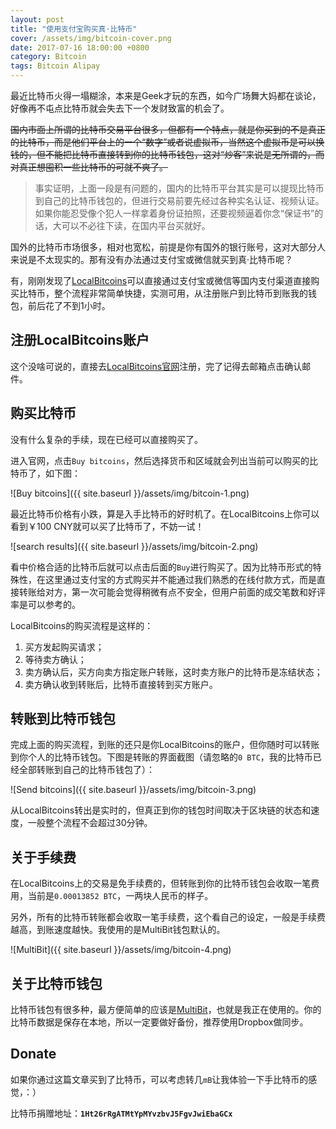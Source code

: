 ```yaml
---
layout: post
title: "使用支付宝购买真·比特币"
cover: /assets/img/bitcoin-cover.png
date: 2017-07-16 18:00:00 +0800
category: Bitcoin
tags: Bitcoin Alipay
---
```


最近比特币火得一塌糊涂，本来是Geek才玩的东西，如今广场舞大妈都在谈论，好像再不屯点比特币就会失去下一个发财致富的机会了。

~~国内市面上所谓的比特币交易平台很多，但都有一个特点，就是你买到的不是真正的比特币，而是他们平台上的一个“数字”或者说虚拟币，当然这个虚拟币是可以换钱的，但不能把比特币直接转到你的比特币钱包，这对“炒客”来说是无所谓的，而对真正想囤积一些比特币的可就不爽了。~~

> 事实证明，上面一段是有问题的，国内的比特币平台其实是可以提现比特币到自己的比特币钱包的，但进行交易前要先经过各种实名认证、视频认证。如果你能忍受像个犯人一样拿着身份证拍照，还要视频逼着你念“保证书”的话，大可以不必往下读，在国内平台买就好。

国外的比特币市场很多，相对也宽松，前提是你有国外的银行账号，这对大部分人来说是不太现实的。那有没有办法通过支付宝或微信就买到真·比特币呢？

有，刚刚发现了[LocalBitcoins](https://go.oio.dev/lbtc)可以直接通过支付宝或微信等国内支付渠道直接购买比特币，整个流程非常简单快捷，实测可用，从注册账户到比特币到账我的钱包，前后花了不到1小时。

## 注册LocalBitcoins账户

这个没啥可说的，直接去[LocalBitcoins官网](https://go.oio.dev/lbtc)注册，完了记得去邮箱点击确认邮件。

## 购买比特币

没有什么复杂的手续，现在已经可以直接购买了。

进入官网，点击`Buy bitcoins`，然后选择货币和区域就会列出当前可以购买的比特币了，如下图：

![Buy bitcoins]({{ site.baseurl }}/assets/img/bitcoin-1.png)

最近比特币价格有小跌，算是入手比特币的好时机了。在LocalBitcoins上你可以看到￥100 CNY就可以买了比特币了，不妨一试！

![search results]({{ site.baseurl }}/assets/img/bitcoin-2.png)

看中价格合适的比特币后就可以点击后面的`Buy`进行购买了。因为比特币形式的特殊性，在这里通过支付宝的方式购买并不能通过我们熟悉的在线付款方式，而是直接转账给对方，第一次可能会觉得稍微有点不安全，但用户前面的成交笔数和好评率是可以参考的。

LocalBitcoins的购买流程是这样的：

1. 买方发起购买请求；
2. 等待卖方确认；
3. 卖方确认后，买方向卖方指定账户转账，这时卖方账户的比特币是冻结状态；
4. 卖方确认收到转账后，比特币直接转到买方账户。

## 转账到比特币钱包

完成上面的购买流程，到账的还只是你LocalBitcoins的账户，但你随时可以转账到你个人的比特币钱包。下图是转账的界面截图（请忽略的`0 BTC`，我的比特币已经全部转账到自己的比特币钱包了）：                                                          

![Send bitcoins]({{ site.baseurl }}/assets/img/bitcoin-3.png)

从LocalBitcoins转出是实时的，但真正到你的钱包时间取决于区块链的状态和速度，一般整个流程不会超过30分钟。

## 关于手续费

在LocalBitcoins上的交易是免手续费的，但转账到你的比特币钱包会收取一笔费用，当前是`0.00013852 BTC`，一两块人民币的样子。

另外，所有的比特币转账都会收取一笔手续费，这个看自己的设定，一般是手续费越高，到账速度越快。我使用的是MultiBit钱包默认的。

![MultiBit]({{ site.baseurl }}/assets/img/bitcoin-4.png)

## 关于比特币钱包

比特币钱包有很多种，最方便简单的应该是[MultiBit](https://multibit.org/)，也就是我正在使用的。你的比特币数据是保存在本地，所以一定要做好备份，推荐使用Dropbox做同步。

## Donate

如果你通过这篇文章买到了比特币，可以考虑转几`mB`让我体验一下手比特币的感觉，：）

比特币捐赠地址：**`1Ht26rRgATMtYpMYvzbvJ5FgvJwiEbaGCx`**

